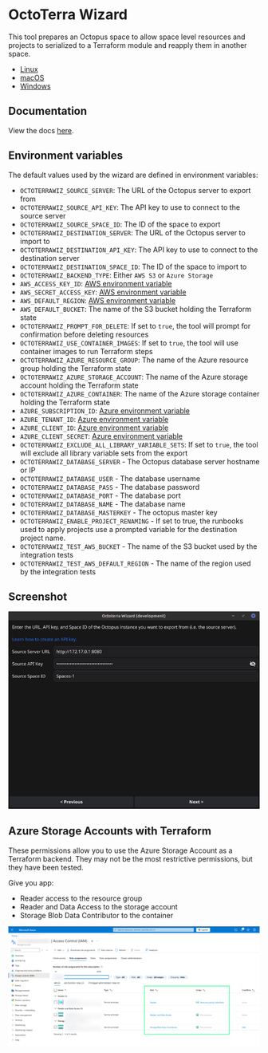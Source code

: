 # OctoTerra Wizard

This tool prepares an Octopus space to allow space level resources and projects to serialized to a Terraform module and reapply them in another space.

* [Linux](https://github.com/mcasperson/OctoterraWizard/releases/latest/download/octoterrawiz_linux_amd64)
* [macOS](https://github.com/mcasperson/OctoterraWizard/releases/latest/download/octoterrawiz_macos_arm64)
* [Windows](https://github.com/mcasperson/OctoterraWizard/releases/latest/download/octoterrawiz_windows_amd64.exe)

## Documentation

View the docs [here](https://octopus.com/docs/administration/migrate-spaces-with-octoterra).

## Environment variables

The default values used by the wizard are defined in environment variables:

* `OCTOTERRAWIZ_SOURCE_SERVER`: The URL of the Octopus server to export from
* `OCTOTERRAWIZ_SOURCE_API_KEY`: The API key to use to connect to the source server
* `OCTOTERRAWIZ_SOURCE_SPACE_ID`: The ID of the space to export
* `OCTOTERRAWIZ_DESTINATION_SERVER`: The URL of the Octopus server to import to
* `OCTOTERRAWIZ_DESTINATION_API_KEY`: The API key to use to connect to the destination server
* `OCTOTERRAWIZ_DESTINATION_SPACE_ID`: The ID of the space to import to
* `OCTOTERRAWIZ_BACKEND_TYPE`: Either `AWS S3` or `Azure Storage`
* `AWS_ACCESS_KEY_ID`: [AWS environment variable](https://docs.aws.amazon.com/cli/latest/userguide/cli-configure-envvars.html)
* `AWS_SECRET_ACCESS_KEY`: [AWS environment variable](https://docs.aws.amazon.com/cli/latest/userguide/cli-configure-envvars.html)
* `AWS_DEFAULT_REGION`: [AWS environment variable](https://docs.aws.amazon.com/cli/latest/userguide/cli-configure-envvars.html)
* `AWS_DEFAULT_BUCKET`: The name of the S3 bucket holding the Terraform state
* `OCTOTERRAWIZ_PROMPT_FOR_DELETE`: If set to `true`, the tool will prompt for confirmation before deleting resources
* `OCTOTERRAWIZ_USE_CONTAINER_IMAGES`: If set to `true`, the tool will use container images to run Terraform steps
* `OCTOTERRAWIZ_AZURE_RESOURCE_GROUP`: The name of the Azure resource group holding the Terraform state
* `OCTOTERRAWIZ_AZURE_STORAGE_ACCOUNT`: The name of the Azure storage account holding the Terraform state
* `OCTOTERRAWIZ_AZURE_CONTAINER`: The name of the Azure storage container holding the Terraform state
* `AZURE_SUBSCRIPTION_ID`: [Azure environment variable](https://azure.github.io/static-web-apps-cli/docs/cli/env-vars/)
* `AZURE_TENANT_ID`: [Azure environment variable](https://azure.github.io/static-web-apps-cli/docs/cli/env-vars/)
* `AZURE_CLIENT_ID`: [Azure environment variable](https://azure.github.io/static-web-apps-cli/docs/cli/env-vars/)
* `AZURE_CLIENT_SECRET`: [Azure environment variable](https://azure.github.io/static-web-apps-cli/docs/cli/env-vars/)
* `OCTOTERRAWIZ_EXCLUDE_ALL_LIBRARY_VARIABLE_SETS`: If set to `true`, the tool will exclude all library variable sets from the export
* `OCTOTERRAWIZ_DATABASE_SERVER` - The Octopus database server hostname or IP
* `OCTOTERRAWIZ_DATABASE_USER` - The database username
* `OCTOTERRAWIZ_DATABASE_PASS` - The database password
* `OCTOTERRAWIZ_DATABASE_PORT` - The database port
* `OCTOTERRAWIZ_DATABASE_NAME` - The database name
* `OCTOTERRAWIZ_DATABASE_MASTERKEY` - The octopus master key
* `OCTOTERRAWIZ_ENABLE_PROJECT_RENAMING` - If set to true, the runbooks used to apply projects use a prompted variable for the destination project name.
* `OCTOTERRAWIZ_TEST_AWS_BUCKET` - The name of the S3 bucket used by the integration tests
* `OCTOTERRAWIZ_TEST_AWS_DEFAULT_REGION` - The name of the region used by the integration tests

## Screenshot

![](screenshot.png)

## Azure Storage Accounts with Terraform

These permissions allow you to use the Azure Storage Account as a Terraform backend. They may not be the most restrictive
permissions, but they have been tested.

Give you app:

* Reader access to the resource group
* Reader and Data Access to the storage account
* Storage Blob Data Contributor to the container

![](azure.png)